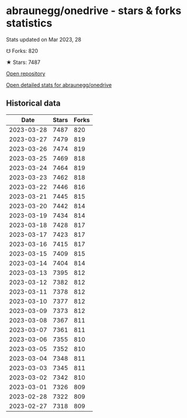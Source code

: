 # abraunegg/onedrive - stars & forks statistics

Stats updated on Mar 2023, 28

☋ Forks: 820

★ Stars: 7487

[Open repository](https://github.com/abraunegg/onedrive)

[Open detailed stats for abraunegg/onedrive](https://reviewgithub.com/rep/abraunegg/onedrive)

## Historical data
| Date | Stars | Forks |
|------|-------|-------|
| 2023-03-28 | 7487 | 820 | 
| 2023-03-27 | 7479 | 819 | 
| 2023-03-26 | 7474 | 819 | 
| 2023-03-25 | 7469 | 818 | 
| 2023-03-24 | 7464 | 819 | 
| 2023-03-23 | 7462 | 818 | 
| 2023-03-22 | 7446 | 816 | 
| 2023-03-21 | 7445 | 815 | 
| 2023-03-20 | 7442 | 814 | 
| 2023-03-19 | 7434 | 814 | 
| 2023-03-18 | 7428 | 817 | 
| 2023-03-17 | 7423 | 817 | 
| 2023-03-16 | 7415 | 817 | 
| 2023-03-15 | 7409 | 815 | 
| 2023-03-14 | 7404 | 814 | 
| 2023-03-13 | 7395 | 812 | 
| 2023-03-12 | 7382 | 812 | 
| 2023-03-11 | 7378 | 812 | 
| 2023-03-10 | 7377 | 812 | 
| 2023-03-09 | 7373 | 812 | 
| 2023-03-08 | 7367 | 811 | 
| 2023-03-07 | 7361 | 811 | 
| 2023-03-06 | 7355 | 810 | 
| 2023-03-05 | 7352 | 810 | 
| 2023-03-04 | 7348 | 811 | 
| 2023-03-03 | 7345 | 811 | 
| 2023-03-02 | 7342 | 810 | 
| 2023-03-01 | 7326 | 809 | 
| 2023-02-28 | 7322 | 809 | 
| 2023-02-27 | 7318 | 809 | 

